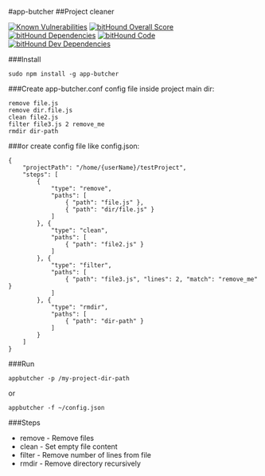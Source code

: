 #app-butcher
##Project cleaner

[![Known Vulnerabilities](https://snyk.io/test/npm/app-butcher/badge.svg)](https://snyk.io/test/npm/app-butcher)
[![bitHound Overall Score](https://www.bithound.io/github/wygodny/app-butcher/badges/score.svg)](https://www.bithound.io/github/wygodny/app-butcher)
[![bitHound Dependencies](https://www.bithound.io/github/wygodny/app-butcher/badges/dependencies.svg)](https://www.bithound.io/github/wygodny/app-butcher/master/dependencies/npm)
[![bitHound Code](https://www.bithound.io/github/wygodny/app-butcher/badges/code.svg)](https://www.bithound.io/github/wygodny/app-butcher)
[![bitHound Dev Dependencies](https://www.bithound.io/github/wygodny/app-butcher/badges/devDependencies.svg)](https://www.bithound.io/github/wygodny/app-butcher/master/dependencies/npm)

###Install
```
sudo npm install -g app-butcher
```

###Create app-butcher.conf config file inside project main dir:
```
remove file.js
remove dir.file.js
clean file2.js
filter file3.js 2 remove_me
rmdir dir-path
```

###or create config file like config.json:
```
{
	"projectPath": "/home/{userName}/testProject",
	"steps": [
		{
			"type": "remove",
			"paths": [
				{ "path": "file.js" },
				{ "path": "dir/file.js" }
			]
		}, {
			"type": "clean",
			"paths": [
				{ "path": "file2.js" }
			]
		}, {
			"type": "filter",
			"paths": [
				{ "path": "file3.js", "lines": 2, "match": "remove_me" }
			]
		}, {
			"type": "rmdir",
			"paths": [
				{ "path": "dir-path" }
			]
		}
	]
}
```

###Run
```
appbutcher -p /my-project-dir-path
```
or
```
appbutcher -f ~/config.json
```

###Steps
- remove - Remove files 
- clean - Set empty file content
- filter - Remove number of lines from file
- rmdir - Remove directory recursively
